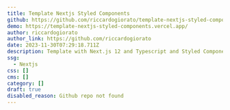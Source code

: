 ```yaml
---
title: Template Nextjs Styled Components
github: https://github.com/riccardogiorato/template-nextjs-styled-components
demo: https://template-nextjs-styled-components.vercel.app/
author: riccardogiorato
author_link: https://github.com/riccardogiorato
date: 2023-11-30T07:29:18.711Z
description: Template with Next.js 12 and Typescript and Styled Components using SWR
ssg:
  - Nextjs
css: []
cms: []
category: []
draft: true
disabled_reason: Github repo not found
---
```

